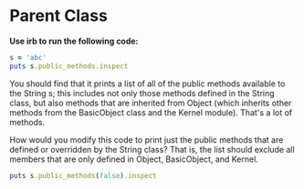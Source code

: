 # Parent Class

**Use irb to run the following code:**

```ruby
s = 'abc'
puts s.public_methods.inspect
```

You should find that it prints a list of all of the public methods available to the String s; this includes not only those methods defined in the String class, but also methods that are inherited from Object (which inherits other methods from the BasicObject class and the Kernel module). That's a lot of methods.

How would you modify this code to print just the public methods that are defined or overridden by the String class? That is, the list should exclude all members that are only defined in Object, BasicObject, and Kernel.

```ruby
puts s.public_methods(false).inspect
```
